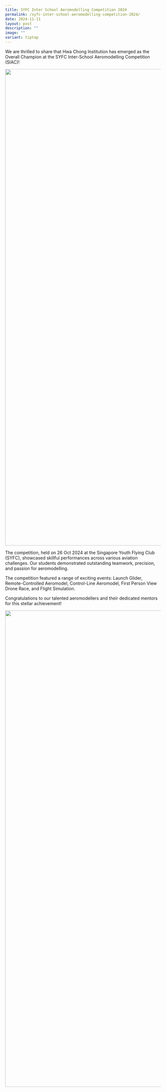 ```yaml
---
title: SYFC Inter School Aeromodelling Competition 2024
permalink: /syfc-inter-school-aeromodelling-competition-2024/
date: 2024-11-11
layout: post
description: ""
image: ""
variant: tiptap
---
```

<p>We are thrilled to share that Hwa Chong Institution has emerged as the
Overall Champion at the SYFC Inter-School Aeromodelling Competition (SIAC)!</p>
<div class="isomer-image-wrapper">
<img style="margin-left:0px;margin-top:0px;" height="1536" width="2048" src="https://lh7-rt.googleusercontent.com/docsz/AD_4nXd5hbq4bzeoF4jjyh3xuZyJNTQRTgzBQxXJuC3SOOLp8csjwme0QALEJawDChO-yvMH2cZ8_RE_bGpOlLU8a6wzp4eA2E6R3t21Xhl0hu-OTGEf0QTcaONoguf7oddwZW4dIXRU7A?key=P-KCOdLJfzkYC3uO6OE0TTbK">
</div>
<p>The competition, held on 26 Oct 2024 at the Singapore Youth Flying Club
(SYFC), showcased skillful performances across various aviation challenges.
Our students demonstrated outstanding teamwork, precision, and passion
for aeromodelling.</p>
<p>The competition featured a range of exciting events: Launch Glider, Remote-Controlled
Aeromodel, Control-Line Aeromodel, First Person View Drone Race, and Flight
Simulation.</p>
<p>Congratulations to our talented aeromodellers and their dedicated mentors
for this stellar achievement!</p>
<div class="isomer-image-wrapper">
<img style="margin-left:0px;margin-top:0px;" height="1536" width="2048" src="https://lh7-rt.googleusercontent.com/docsz/AD_4nXeo4pfCnUbZNmL_Sqf5Pt1yY9BLJKaXh6A-hrxxyGe6uiYTiMOYYa28sWonwBmeeutJnrLwu7UA4Aef9vBIl404IcCG3QnDNZvTWc-B1eqTfLZTXMr-dDiEhWFzP_jzS0pkVUSUgw?key=P-KCOdLJfzkYC3uO6OE0TTbK">
</div>
<p></p>